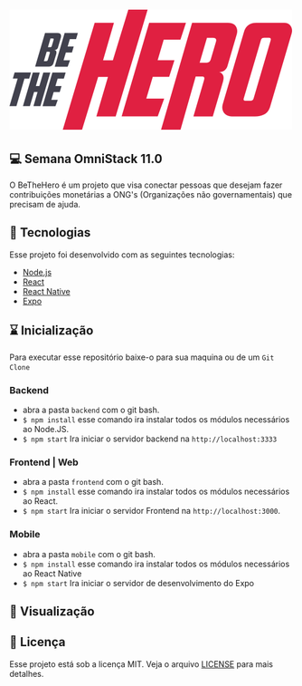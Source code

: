 
# [      ![hero](https://raw.githubusercontent.com/PedroTeixeiraa/be-the-hero/master/frontend/src/assets/logo.svg)](https://raw.githubusercontent.com/PedroTeixeiraa/be-the-hero/master/frontend/src/assets/logo.svg)

##  💻 Semana OmniStack 11.0

O BeTheHero é um projeto que visa conectar pessoas que desejam fazer contribuições monetárias a ONG's (Organizações não governamentais) que precisam de ajuda.

## 🚀  Tecnologias

Esse projeto foi desenvolvido com as seguintes tecnologias:

-   [Node.js](https://nodejs.org/en/)
-   [React](https://reactjs.org/)
-   [React Native](https://facebook.github.io/react-native/)
-   [Expo](https://expo.io/)

## ⌛ Inicialização
Para executar esse repositório baixe-o para sua maquina ou de um  `Git Clone`

### Backend

-   abra a pasta  `backend`  com o git bash.
-   `$ npm install`  esse comando ira instalar todos os módulos necessários ao Node.JS.
-   `$ npm start`  Ira iniciar o servidor backend na  `http://localhost:3333`

###  Frontend | Web

-   abra a pasta  `frontend`  com o git bash.
-   `$ npm install`  esse comando ira instalar todos os módulos necessários ao React.
-   `$ npm start`  Ira iniciar o servidor Frontend na  `http://localhost:3000`.

### Mobile

-   abra a pasta  `mobile`  com o git bash.
-   `$ npm install`  esse comando ira instalar todos os módulos necessários ao React Native
-   `$ npm start`  Ira iniciar o servidor de desenvolvimento do Expo

## 👀 Visualização 

## 📝  Licença

Esse projeto está sob a licença MIT. Veja o arquivo  [LICENSE](https://github.com/Rocketseat/semana-omnistack-11/blob/master/LICENSE.md)  para mais detalhes.
